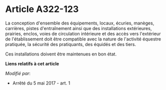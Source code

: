 # Article A322-123

La conception d'ensemble des équipements, locaux, écuries, manèges, carrières, pistes d'entraînement ainsi que des
installations extérieures, prairies, enclos, voies de circulation intérieure et des accès vers l'extérieur de l'établissement
doit être compatible avec la nature de l'activité équestre pratiquée, la sécurité des pratiquants, des équidés et des tiers.

Ces installations doivent être maintenues en bon état.

**Liens relatifs à cet article**

_Modifié par_:

  - Arrêté du 5 mai 2017 - art. 1
